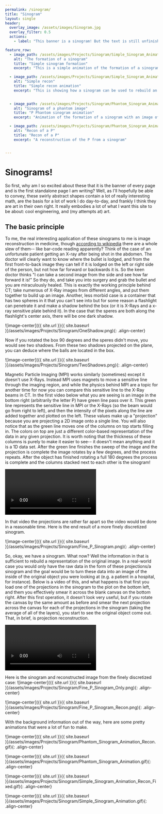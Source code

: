 ```yaml
---
permalink: /sinogram/
title: "Sinogram"
layout: single
header:
  overlay_image: /assets/images/Sinogram.jpg
  overlay_filter: 0.5
  actions:
    - label: "This banner is a sinogram! But the text is still unfinished :("

feature_row:
  - image_path: /assets/images/Projects/Sinogram/Simple_Sinogram_Animation.gif
    alt: "The formation of a sinogram"
    title: "Simple sinogram formation"
    excerpt: "This is a simple animation of the formation of a sinogram"

  - image_path: /assets/images/Projects/Sinogram/Simple_Sinogram_Animation_Recon_Fixed.gif
    alt: "Simple recon"
    title: "Simple recon animation"
    excerpt: "This is showing how a sinogram can be used to rebuild an image"

    
  - image_path: /assets/images/Projects/Sinogram/Phantom_Sinogram_Animation.gif
    alt: "Sinogram of a phantom image"
    title: "P Phantom sinogram animation"
    excerpt: "Animation of the formation of a sinogram with an image of a P"

  - image_path: /assets/images/Projects/Sinogram/Phantom_Sinogram_Animation_Recon.gif
    alt: "Recon of a P"
    title: "Recon of a P"
    excerpt: "A reconstruction of the P from a sinogram"


---
```


# Sinograms!

So first, why am I so excited about these that it is the banner of every page and is the first standalone page I am writing? Well, as I'll hopefully be able to convey, these swirly abstract shapes contain a lot of really interesting math, are the basis for a lot of work I do day-to-day, and frankly I think they are art in their own right. It really embodies a lot of what I want this site to be about: cool engineering, and (my attempts at) art.

## The basic principle 

To me, the real interesting application of these sinograms to me is image reconstruction in medicine, though [according to wikipedia](https://en.wikipedia.org/wiki/Radon_transform) there are a whole slew of them-- like bar-code reading apparently? Think of the case of an unfortunate patient getting an X-ray after being shot in the abdomen. The doctor will clearly want to know where the bullet is lodged, and from the first front-to-back image they can tell if it is lodged on the left or right side of the person, but not how far forward or backwards it is. So the keen doctor thinks "I can take a second image from the side and see how far forward it is!" So they do, and take you into surgery and grab the bullet and you are miraculously healed. This is exactly the working principle behind CT; take numerous of X-Ray images from different angles, and put them together to build up an image. 
Another, less morbid case is a container that has two spheres in it that you can't see into but for some reason a flashlight can penetrate it and make a shadow behind the box (or it is X-Rays and a x-ray sensitive plate behind it). In the case that the speres are both along the flashlight's center axis, there will be one dark shadow.

![image-center]({{ site.url }}{{ site.baseurl }}/assets/images/Projects/Sinogram/OneShadow.png){: .align-center}


Now if you rotated the box 90 degrees and the speres didn't move, you would see two shadows. From these two shadows projected on the plane, you can deduce where the balls are located in the box. 

![image-center]({{ site.url }}{{ site.baseurl }}/assets/images/Projects/Sinogram/TwoShadows.png){: .align-center}


Magnetic Particle Imaging (MPI) works similarly (sometimes) except it doesn't use X-Rays. Instead MPI uses magnets to move a sensitive line through the imaging region, and while the physics behind MPI are a topic for another time for now you can compare this sensitive line to the X-Ray beams in CT. In the first video below what you are seeing is an image in the bottom right (arbitrarily the letter P) have green line pass over it. This green line represents the sensitive line in MPI or the X-Rays (so the beam would go from right to left), and then the intensity of the pixels along the line are added together and plotted on the left. These values make up a "projection" because you are projecting a 2D image onto a single line. You will also notice that as the green line moves one of the columns on top starts filling in. The colors on top are just a different color-based representation of the data in any given projection. It is worth noting that the thickness of these columns is purely to make it easier to see-- it doesn't mean anything and it is a 1D data set. After the green line finishes the sweep of the image and the projection is complete the image rotates by a few degrees, and the process repeats. After the object has finished rotating a full 180 degrees the process is complete and the columns stacked next to each other is the sinogram!

<video controls>
  <source src="/assets/images/Projects/Sinogram/P-Letter-Proj-Build-1.mp4" type="video/mp4">
</video>  

In that video the projections are rather far apart so the video would be done in a reasonable time. Here is the end result of a more finely discretized sinogram.

![image-center]({{ site.url }}{{ site.baseurl }}/assets/images/Projects/Sinogram/Fine_P_Sinogram.png){: .align-center}



So, okay, we have a sinogram. What now? Well the information in that is sufficient to rebuild a representation of the original image. In a real-world case you would only have the raw data in the form of these projections/a sinogram and the goal would be to turn these data into an image of the inside of the original object you were looking at (e.g. a patient in a hospital, for instance). Below is a video of this, and what happens is that first you load one of the projections in the sinogram to the plot on the bottom left, and them you effectively smear it across the blank canvas on the bottom right. After this first operation, it doesn't look very useful, but if you rotate the canvas by the same amount as before and smear the next projection across the canvas for each of the projections in the sinogram (taking the average of all of the layers), you start to see the original object come out. That, in brief, is projection reconstruction. 

<video controls>
  <source src="/assets/images/Projects/Sinogram/P-Letter-Proj-Recon1.mp4" type="video/mp4">
</video>  

Here is the sinogram and reconstructed image from the finely discretized case:
![image-center]({{ site.url }}{{ site.baseurl }}/assets/images/Projects/Sinogram/Fine_P_Sinogram_Only.png){: .align-center}

![image-center]({{ site.url }}{{ site.baseurl }}/assets/images/Projects/Sinogram/Fine_P_Sinogram_Recon.png){: .align-center}


With the background information out of the way, here are some pretty animations that were a lot of fun to make. 

![image-center]({{ site.url }}{{ site.baseurl }}/assets/images/Projects/Sinogram/Phantom_Sinogram_Animation_Recon.gif){: .align-center}

![image-center]({{ site.url }}{{ site.baseurl }}/assets/images/Projects/Sinogram/Phantom_Sinogram_Animation.gif){: .align-center}

![image-center]({{ site.url }}{{ site.baseurl }}/assets/images/Projects/Sinogram/Simple_Sinogram_Animation_Recon_Fixed.gif){: .align-center}

![image-center]({{ site.url }}{{ site.baseurl }}/assets/images/Projects/Sinogram/Simple_Sinogram_Animation.gif){: .align-center}







